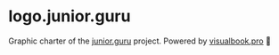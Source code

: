 # logo.junior.guru

Graphic charter of the [junior.guru](https://junior.guru/) project. Powered by [visualbook.pro](https://visualbook.pro/) 💖
